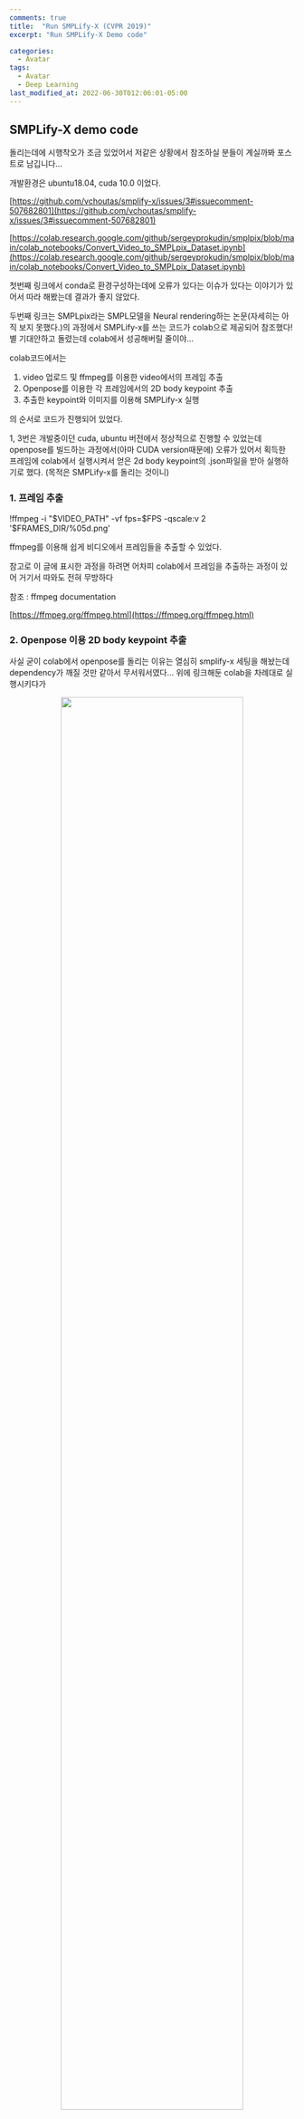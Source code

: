 ```yaml
---
comments: true
title:  "Run SMPLify-X (CVPR 2019)"
excerpt: "Run SMPLify-X Demo code"

categories:
  - Avatar
tags:
  - Avatar
  - Deep Learning
last_modified_at: 2022-06-30T012:06:01-05:00
---
```




## SMPLify-X demo code

돌리는데에 시행착오가 조금 있었어서 저같은 상황에서 참조하실 분들이 계실까봐 포스트로 남깁니다...

개발환경은 ubuntu18.04, cuda 10.0 이었다.

[https://github.com/vchoutas/smplify-x/issues/3#issuecomment-507682801](https://github.com/vchoutas/smplify-x/issues/3#issuecomment-507682801)



[https://colab.research.google.com/github/sergeyprokudin/smplpix/blob/main/colab_notebooks/Convert_Video_to_SMPLpix_Dataset.ipynb](https://colab.research.google.com/github/sergeyprokudin/smplpix/blob/main/colab_notebooks/Convert_Video_to_SMPLpix_Dataset.ipynb)



첫번째 링크에서 conda로 환경구성하는데에 오류가 있다는 이슈가 있다는 이야기가 있어서 따라 해봤는데 결과가 좋지 않았다.

두번째 링크는 SMPLpix라는 SMPL모델을 Neural rendering하는 논문(자세히는 아직 보지 못했다.)의 과정에서 SMPLify-x를 쓰는 코드가 colab으로 제공되어 참조했다! 별 기대안하고 돌렸는데 colab에서 성공해버릴 줄이야...



colab코드에서는

1) video 업로드 및 ffmpeg를 이용한 video에서의 프레임 추출
2) Openpose를 이용한 각 프레임에서의 2D body keypoint 추출
3) 추출한 keypoint와 이미지를 이용해 SMPLify-x 실행

의 순서로 코드가 진행되어 있었다.



1, 3번은 개발중이던 cuda, ubuntu 버전에서 정상적으로 진행할 수 있었는데 openpose를 빌드하는 과정에서(아마 CUDA version때문에) 오류가 있어서 획득한 프레임에 colab에서 실행시켜서 얻은 2d body keypoint의 .json파일을 받아 실행하기로 했다. (목적은 SMPLify-x를 돌리는 것이니)



### 1. 프레임 추출

!ffmpeg -i "$VIDEO_PATH" -vf fps=$FPS -qscale:v 2 '$FRAMES_DIR/%05d.png'

ffmpeg를 이용해 쉽게 비디오에서 프레임들을 추출할 수 있었다.

참고로 이 글에 표시한 과정을 하려면 어차피 colab에서 프레임을 추출하는 과정이 있어 거기서 따와도 전혀 무방하다

참조 : ffmpeg documentation

[https://ffmpeg.org/ffmpeg.html](https://ffmpeg.org/ffmpeg.html)



### 2. Openpose 이용 2D body keypoint 추출

사실 굳이 colab에서 openpose를 돌리는 이유는 열심히 smplify-x 세팅을 해놨는데 dependency가 깨질 것만 같아서 무서워서였다... 위에 링크해둔 colab을 차례대로 실행시키다가

<center><img src="\assets\img\smplify-x1\1.png" width="80%" height="80%"></center>

이 부분을 지나면 keypoint들이 저장된다.

ls로 저장되있는 파일들을 확인했다.

<center><img src="\assets\img\smplify-x1\2.png" width="80%" height="80%"></center>

```python
!cd openpose && ./build/examples/openpose/openpose.bin --image_dir $FRAMES_DIR --write_json $KEYPOINTS_DIR --face --hand --display 0   --write_images $OPENPOSE_IMAGES_DIR

```

openpose를 실행시킨 명령어인데 아마 앞에서의

KEYPOINTS_DIR = os.path.join(RES_DIR, 'keypoints')

OPENPOSE_IMAGES_DIR = os.path.join(RES_DIR, 'openpose_images')

이 폴더 안에 openpose의 output이 저장되는 듯해 이를 다운로드 받았다.

<center><img src="\assets\img\smplify-x1\3.png" width="80%" height="80%"></center>

<center><img src="\assets\img\smplify-x1\4.png" width="80%" height="80%"></center>

다운로드된 keypoint와 rendered image 확인



### 3. RUN SMPLify-x!

크고작은 troubleshooting 과정이 있었다... 최대한 정리하면서 하려고 했는데 아래에 정리했다.

패키지 하나하나 깔때마다 dependency 깨질까봐 엄청 걱정했는데 다행히 삐걱대지만 잘 돌아간다.



colab에 있던 smplify-x 하고 dependency 설치과정은 아래와 같았다.

conda 환경 설정

```
conda create -n smplify-x python=3.7
conda activate smplify-x
```

smplify-x / dependency 설치과정

```python
# @title Install SMPLify-X and other dependencies

%cd /content
!pip install chumpy
!pip install smplx
!git clone https://github.com/vchoutas/smplx
%cd smplx
!python setup.py install

#vposer
!pip install git+https://github.com/nghorbani/configer
!pip install git+https://github.com/sergeyprokudin/human_body_prior

# !pip install torch==1.1.0   이 부분은 패스했다.
%cd /content
!git clone https://github.com/sergeyprokudin/smplify-x
%cd /content/smplify-x
!pip install -r requirements.txt
```

여기서 torch부분을 뺐는데 1.1.0버전에 대한 지원이 안된 점도 있었고 이미 smplx설치 과정에서 dependency로 torch 최신버전이 깔려서 패스해줬다.



코드 실행시키기 전에 smplify model하고 vposer 파일을 넣어줘야한다. smplify 공식 사이트에서 받을 수 있다. [smplify-x project page](https://smpl-x.is.tue.mpg.de/)



대망의 main.py 실행

```
python smplifyx/main.py --config cfg_files/fit_smplx.yaml --data_folder ./smplifyx/data --output_folder ./smplifyx/output --visualize=False --gender='male' --model_folder ./smplifyx/models/models --vposer_ckpt ./smplifyx/vposer/vposer_v1_0
```

./smplifyx/data 폴더에 1, 2번 과정에서 나온 images, keypoints들을 폴더를 만들어 정리해줘야 한다. 

--gender에서 성별 옵션 주면 되고 --model_folder, --vposer_ckpt에 다운받은 model하고 vposer 저장 위치를 넣어줘야 한다.

근데 이러고 끝은 아니었고... 많은 힘든 과정들이 아래와 같이 있었다.

dotmap 관련

[https://copypaste.guru/WhereIsMyPythonModule/how-to-fix-modulenotfounderror-no-module-named-dotmap](https://copypaste.guru/WhereIsMyPythonModule/how-to-fix-modulenotfounderror-no-module-named-dotmap)

torch penetration 설정

[https://github.com/vchoutas/smplify-x/issues/9](https://github.com/vchoutas/smplify-x/issues/9)

issue에서는 torch-mesh-isect를 따로 설치하라고 했으나 아래 방법처럼 간단하게 penetration 옵션을 끄는걸로 타협

<center><img src="\assets\img\smplify-x1\5.png" width="80%" height="80%"></center>

torch 내부 subtract 표기 문제

[https://stackoverflow.com/questions/65637222/runtimeerror-subtraction-the-operator-with-a-bool-tensor-is-not-supported](https://stackoverflow.com/questions/65637222/runtimeerror-subtraction-the-operator-with-a-bool-tensor-is-not-supported)

Library "GLU" not found.

[https://data-newbie.tistory.com/710](https://data-newbie.tistory.com/710)

Display 관련 오류?

<center><img src="\assets\img\smplify-x1\6.png" width="80%" height="80%"></center>

Display 관련된 오류같은데... 정확히 어떤것때문에 문제가 생긴지는 모르겠지만 pyglet이나 render관련된 내용이 있는걸로 봐서 visualize를 따로 해주는 거에 대한 문제인 것 같다. 이 문제가 있을 때 visualization에 True 옵션을 주면 프레임 한개만 준 상태에서 프로그램이 끝나버려서 나는 False옵션을 주었다. 내 생각에 ubuntu desktop환경에서 돌렸다면 여기서 부딪히지 않았을 것 같다.

다만 False 옵션을 주었더니 Output으로 Render된 모습은 따로 보여주지 않는다.



------

### Output

<center><img src="\assets\img\smplify-x1\7.png" width="80%" height="80%"></center>

다음과 같은 구조로 Output이 나온다. images에는 아마 사진에 겹쳐서 랜더한 결과가 나오지 않았을까 싶은데 visualization에 False옵션을 줘서 따로 나오지 않았다.

meshes에는 각 프레임별로 .obj 결과로, results에는 .pkl파일로 결과물이 나온다.

**성공 Case**

알기 쉬운 자세에서는 mesh가 input이미지랑 비슷한 형태로 잘 나왔다.

<center><img src="\assets\img\smplify-x1\8.png" width="80%" height="80%"></center>

**실패 Case**

하지만 blur가 있거나 꼬인 위치에서는 잘 맞지 않는 모습을 보였다.

<center><img src="\assets\img\smplify-x1\10.png" width="80%" height="80%"></center>



-----

### Future Work

몇몇 결과물에서 texture도 포함된 Output을 보여줬던 것 같은데 그렇지 못해서 body model 복원 method 중 texture정보를 포함한 다른 코드들을 돌려보며 확인해봐야할 것 같다.

워낙 빠르게 발전하는 분야이다 보니까 SMPLify-X보다 상대적으로 최근 모델들을 돌리면서 비교해봐야할 것 같다.

RGB-D Video Input의 SCANimate를 다음에는 돌려볼 수 있을 것 같다.

중간중간 troubleshooting과정에서 몇 가지 term (특히 penetration 옵션)을 누락시킬수밖에 없었는데 결과에 악영향을 끼쳤을 것 같다는 생각이 든다. 지금 연구실 server 상황에서 적용 가능한 방법들을 생각해봐야겠다.

mesh output을 겹쳐서 render해준 사진도 나왔으면 좋았겠는데 하는 아쉬움이 남는다.



---------

### Reference

[SMPLify-X Github](https://github.com/vchoutas/smplify-x#visualizing-results)

[SMPLify-X Paper](https://ps.is.tuebingen.mpg.de/uploads_file/attachment/attachment/497/SMPL-X.pdf) 

[SMPLify-X Project Page ](https://smpl-x.is.tue.mpg.de/)

[SMPLpix Github](https://github.com/sergeyprokudin/smplpix)

SMPLpix에서 제공해준 notebook파일로부터 정말 많은 도움을 받았다!





